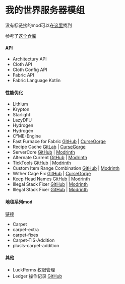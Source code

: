 # 我的世界服务器模组

没有标链接的mod可以在[这里](https://www.redlnn.top/mcmod/)找到

参考了[这个仓库](https://github.com/comp500/fabric-serverside-mods)

#### API

- Architectury API
- Cloth API
- Cloth Config API
- Fabric API
- Fabric Language Kotlin

#### 性能优化

- Lithium
- Krypton
- Starlight
- LazyDFU
- Hydrogen
- Hydrogen
- C²ME-Engine
- Fast Furnace for Fabric [GitHub](https://github.com/Tfarcenim/FabricFastFurnace) | [CurseGorge](https://www.curseforge.com/minecraft/mc-mods/fast-furnace-for-fabric)
- Recipe Cache [GitLab](https://gitlab.com/biom4st3r/optimizedcrafting) | [CurseGorge](https://www.curseforge.com/minecraft/mc-mods/recipe-cache)
- ServerCore [GitHub](https://github.com/Wesley1808/ServerCore-Fabric) | [Modrinth](https://modrinth.com/mod/servercore)
- Alternate Current [GitHub](https://github.com/SpaceWalkerRS/alternate-current) | [Modrinth](https://modrinth.com/mod/alternate-current)
- TickTools [GitHub](https://github.com/QuiltServerTools/TickTools) | [Modrinth](https://modrinth.com/mod/ticktools)
- Custom Item Range Combination [GitHub](https://github.com/OroArmor/CustomItemRangeCombination) | [Modrinth](https://modrinth.com/mod/custom-item-range-combination)
- Wither Cage Fix [GitHub](https://gitlab.com/supersaiyansubtlety/wither_cage_fix) | [CurseGorge](https://www.curseforge.com/minecraft/mc-mods/wither-cage-fix)
- Keep Head Names [GitHub](https://github.com/Fourmisain/KeepHeadNames) | [Modrinth](https://modrinth.com/mod/keepheadnames)
- Illegal Stack Fixer [GitHub](https://github.com/MrMelon54/illegal-stack-fixer-fabric) | [Modrinth](https://www.curseforge.com/minecraft/mc-mods/illegal-stack-fixer)
- Illegal Stack Fixer [GitHub](https://github.com/MrMelon54/illegal-stack-fixer-fabric) | [Modrinth](https://www.curseforge.com/minecraft/mc-mods/illegal-stack-fixer)

#### 地毯系列mod

[链接](https://github.com/gnembon/fabric-carpet/wiki/List-of-Carpet-extensions)

- Carpet
- carpet-extra
- carpet-fixes
- Carpet-TIS-Addition
- plusls-carpet-addition

#### 其他

- LuckPerms 权限管理
- Ledger 操作记录 [GitHub](https://github.com/QuiltServerTools/Ledger)
